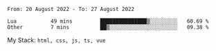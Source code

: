 <!--START_SECTION:waka-->

```text
From: 20 August 2022 - To: 27 August 2022

Lua           49 mins         ███████████████▒░░░░░░░░░   60.69 %
Other         7 mins          ██▒░░░░░░░░░░░░░░░░░░░░░░   09.38 %
```

<!--END_SECTION:waka-->
My Stack: `html, css, js, ts, vue`
